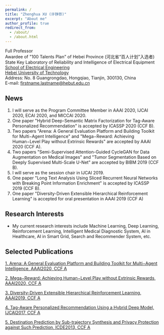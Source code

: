 ```yaml
---
permalink: /
title: "Zhenghua XU (许铮铧)"
excerpt: "About me"
author_profile: true
redirect_from: 
  - /about/
  - /about.html
---
```


Full Professor  
Awardee of "100 Talents Plan" of Hebei Province (河北省“百人计划”入选者)  
State Key Laboratory of Reliability and Intelligence of Electrical Equipment  
[School of Electrical Engineering](http://ee.hebut.edu.cn/)  
[Hebei University of Technology](http://www.hebut.edu.cn/)  
Address: No. 8 Guangrongdao, Hongqiao, Tianjin, 300130, China  
E-mail: firstname.lastname@hebut.edu.cn


**News**
-----
1. I will serve as the Program Committee Member in AAAI 2020, IJCAI 2020, ECAI 2020, and MICCAI 2020.
2. One paper "Hybrid Deep-Semantic Matrix Factorization for Tag-Aware Personalized Recommendation" is accepted by ICASSP 2020 (CCF B).  
3. Two papers "Arena: A General Evaluation Platform and Building Toolkit for Multi−Agent Intelligence" and "Mega−Reward: Achieving Human−Level Play without Extrinsic Rewards" are accepted by AAAI 2020 (CCF A).  
4. Two papers "Semi-Supervised Attention-Guided CycleGAN for Data Augmentation on Medical Images" and "Tumor Segmentation Based on Deeply Supervised Multi-Scale U-Net" are accepted by BIBM 2019 (CCF B).  
5. I will serve as the session chair in IJCAI 2019.  
6. One paper "Long Text Analysis Using Sliced Recurrent Neural Networks with Breaking Point Information Enrichment" is accepted by ICASSP 2019 (CCF B).  
7. One paper "Diversity-Driven Extensible Hierarchical Reinforcement Learning" is accepted for oral presentation in AAAI 2019 (CCF A)


**Research Interests**
-----
- My current research interests include Machine Learning, Deep Learning, Reinforcement Learning, Intelligent Medical Diagnostic System, AI in Healthcare, AI in Smart Grid, Search and Recommender System, etc.  


**Selected Publications**  
-----
[1. Arena: A General Evaluation Platform and Building Toolkit for Multi−Agent Intelligence, AAAI2020, CCF A](https://zhx-hebut.github.io/publication/AAAI2020_Arena)  

[2. Mega−Reward: Achieving Human−Level Play without Extrinsic Rewards, AAAI2020, CCF A](https://zhx-hebut.github.io/publication/AAAI2019)  

[3. Diversity-Driven Extensible Hierarchical Reinforcement Learning, AAAI2019, CCF A](https://zhx-hebut.github.io/publication/AAAI2019)  

[4. Tag-Aware Personalized Recommendation Using a Hybrid Deep Model, IJCAI2017, CCF A](https://zhx-hebut.github.io/publication/IJCAI2017)   

[5. Destination Prediction by Sub-trajectory Synthesis and Privacy Protection against Such Prediction, ICDE2013, CCF A](https://zhx-hebut.github.io/publication/ICDE2013)  
